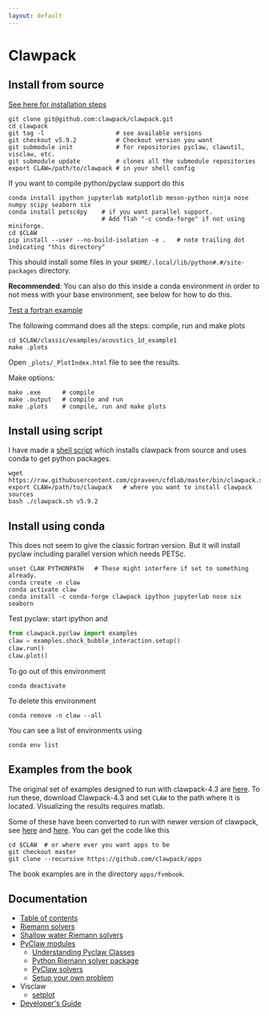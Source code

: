 ```yaml
---
layout: default
---
```


# Clawpack

## Install from source

[See here for installation steps](http://www.clawpack.org/installing_fortcodes.html)

```shell
git clone git@github.com:clawpack/clawpack.git
cd clawpack
git tag -l                    # see available versions
git checkout v5.9.2           # Checkout version you want
git submodule init            # for repositories pyclaw, clawutil, visclaw, etc.
git submodule update          # clones all the submodule repositories
export CLAW=/path/to/clawpack # in your shell config
```

If you want to compile python/pyclaw support do this

```shell
conda install ipython jupyterlab matplotlib meson-python ninja nose numpy scipy seaborn six
conda install petsc4py    # if you want parallel support.
                          # Add flah "-c conda-forge" if not using miniforge.
cd $CLAW
pip install --user --no-build-isolation -e .   # note trailing dot indicating "this directory"
```

This should install some files in your `$HOME/.local/lib/python#.#/site-packages` directory.

**Recommended**: You can also do this inside a conda environment in order to not mess with your base environment, see below for how to do this.

[Test a fortran example](http://www.clawpack.org/first_run_fortran.html#first-run-fortran)

The following command does all the steps: compile, run and make plots

```shell
cd $CLAW/classic/examples/acoustics_1d_example1
make .plots
```

Open `_plots/_PlotIndex.html` file to see the results.

Make options:

```shell
make .exe      # compile
make .output   # compile and run
make .plots    # compile, run and make plots
```

## Install using script

I have made a [shell script](https://github.com/cpraveen/cfdlab/blob/master/bin/clawpack.sh) which installs clawpack from source and uses conda to get python packages. 

```shell
wget https://raw.githubusercontent.com/cpraveen/cfdlab/master/bin/clawpack.sh
export CLAW=/path/to/clawpack   # where you want to install clawpack sources
bash ./clawpack.sh v5.9.2
```

## Install using conda

This does not seem to give the classic fortran version. But it will install pyclaw including parallel version which needs PETSc.

```shell
unset CLAW PYTHONPATH   # These might interfere if set to something already.
conda create -n claw
conda activate claw
conda install -c conda-forge clawpack ipython jupyterlab nose six seaborn
```

Test pyclaw: start ipython and

```python
from clawpack.pyclaw import examples
claw = examples.shock_bubble_interaction.setup()
claw.run()
claw.plot()
```

To go out of this environment

```shell
conda deactivate
```

To delete this environment

```shell
conda remove -n claw --all
```

You can see a list of environments using

```shell
conda env list
```

## Examples from the book

The original set of examples designed to run with clawpack-4.3 are [here](https://depts.washington.edu/clawpack/clawpack-4.3/book.html). To run these, download Clawpack-4.3 and set `CLAW` to the path where it is located. Visualizing the results requires matlab.

Some of these have been converted to run with newer version of clawpack, see [here](http://depts.washington.edu/clawpack/users/book.html#book) and [here](http://depts.washington.edu/clawpack/users/claw/doc/gallery/gallery_book.html). You can get the code like this

```shell
cd $CLAW  # or where ever you want apps to be
git checkout master
git clone --recursive https://github.com/clawpack/apps
```

The book examples are in the directory `apps/fvmbook`.

## Documentation

* [Table of contents](https://www.clawpack.org/contents.html)
* [Riemann solvers](https://www.clawpack.org/riemann.html)
* [Shallow water Riemann solvers](https://www.clawpack.org/riemann/Shallow_water_Riemann_solvers.html)
* [PyClaw modules](https://www.clawpack.org/pyclaw/index.html#pyclaw-modules-reference-documentation)
  * [Understanding Pyclaw Classes](http://www.clawpack.org/pyclaw/classes.html)
  * [Python Riemann solver package](https://www.clawpack.org/pyclaw/rp.html)
  * [PyClaw solvers](https://www.clawpack.org/pyclaw/solvers.html)
  * [Setup your own problem](https://www.clawpack.org/pyclaw/problem.html)
* Visclaw
  * [setplot](http://www.clawpack.org/setplot.html)
* [Developer's Guide](https://www.clawpack.org/developers.html)
